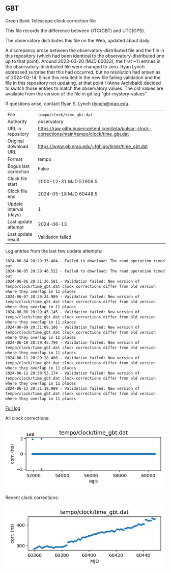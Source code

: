 
## GBT

Green Bank Telescope clock correction file

This file records the difference between UTC(GBT) and UTC(GPS).

The observatory distributes this file on the Web, updated about daily.

A discrepancy arose between the observatory-distributed file and the
file in this repository (which had been identical to the 
observatory-distributed one up to that point). Around 
2023-03-20 (MJD 60023), the first ~11 entries in the 
observatory-distributed file were changed to zero.
Ryan Lynch expressed surprise that this had occurred, but no
resolution had arisen as of 2024-02-14. Since this resulted in
the new file failing validation and the file in this repository
not updating, at that point I (Anne Archibald) decided to
switch those entries to match the observatory values. The old values
are available from the version of the file in git tag 
"gbt-mystery-values".

If questions arise, contact Ryan S. Lynch <rlynch@nrao.edu>.

|     |     |
|:--- |:--- |
| File | `tempo/clock/time_gbt.dat` |
| Authority | observatory |
| URL in repository | <https://raw.githubusercontent.com/ipta/pulsar-clock-corrections/main/tempo/clock/time_gbt.dat> |
| Original download URL | <https://www.gb.nrao.edu/~fghigo/timer/time_gbt.dat> |
| Format | tempo |
| Bogus last correction | False |
| Clock file start | 2000-12-31 MJD 51909.5 |
| Clock file end | 2024-05-18 MJD 60448.5 |
| Update interval (days) | 1 |
| Last update attempt | 2024-06-13 |
| Last update result | Validation failed |

Log entries from the last few update attempts:
```
2024-06-04 20:29:33.484 - Failed to download: The read operation timed out
2024-06-05 20:29:46.522 - Failed to download: The read operation timed out
2024-06-06 20:31:26.581 - Validation failed: New version of tempo/clock/time_gbt.dat clock corrections differ from old version where they overlap in 11 places
2024-06-07 20:29:24.989 - Validation failed: New version of tempo/clock/time_gbt.dat clock corrections differ from old version where they overlap in 11 places
2024-06-08 20:29:45.145 - Validation failed: New version of tempo/clock/time_gbt.dat clock corrections differ from old version where they overlap in 11 places
2024-06-09 20:31:09.186 - Validation failed: New version of tempo/clock/time_gbt.dat clock corrections differ from old version where they overlap in 11 places
2024-06-10 20:29:45.790 - Validation failed: New version of tempo/clock/time_gbt.dat clock corrections differ from old version where they overlap in 11 places
2024-06-11 20:29:28.400 - Validation failed: New version of tempo/clock/time_gbt.dat clock corrections differ from old version where they overlap in 11 places
2024-06-12 20:30:53.174 - Validation failed: New version of tempo/clock/time_gbt.dat clock corrections differ from old version where they overlap in 11 places
2024-06-13 20:31:19.989 - Validation failed: New version of tempo/clock/time_gbt.dat clock corrections differ from old version where they overlap in 11 places
```
[Full log](https://raw.githubusercontent.com/ipta/pulsar-clock-corrections/main/log/tempo/clock/time_gbt.dat.log)


All clock corrections:

![plot of all clock corrections](time_gbt.dat.png "All corrections")

Recent clock corrections:

![plot of recent clock corrections](time_gbt.dat.short.png "Recent corrections")

